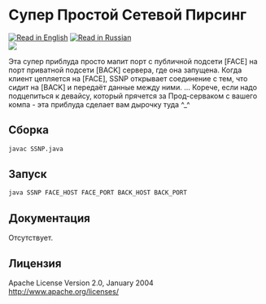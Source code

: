 Супер Простой Сетевой Пирсинг
======
[![Read in English](http://www.printableworldflags.com/icon-flags/24/United%20Kingdom.png)](https://github.com/SquareGearsLogic/ssnp) [![Read in Russian](http://www.printableworldflags.com/icon-flags/24/Russian%20Federation.png)](https://github.com/SquareGearsLogic/ssnp/blob/master/README.ru.md)  
![](https://travis-ci.org/SquareGearsLogic/ssnp.svg?branch=master)

Эта супер приблуда просто мапит порт с публичной подсети [FACE]
на порт приватной подсети [BACK] сервера, где она запущена.
Когда клиент цепляется на [FACE], SSNP открывает соединение
с тем, что сидит на [BACK] и передаёт данные между ними.
... Корече, если надо подцепиться к девайсу, который прячется за Прод-серваком
с вашего компа - эта приблуда сделает вам дырочку туда ^_^

Сборка
-----------
```bash
javac SSNP.java
```

Запуск
-----------
```bash
java SSNP FACE_HOST FACE_PORT BACK_HOST BACK_PORT
```

Документация
-----------
Отсутствует.

Лицензия
-----------
Apache License Version 2.0, January 2004
http://www.apache.org/licenses/